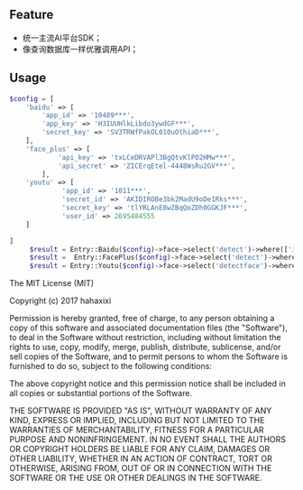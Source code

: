 ## Feature


 - 统一主流AI平台SDK；
 - 像查询数据库一样优雅调用API；

## Usage

```php
$config = [
    'baidu' => [
        'app_id' => '10489***',
        'app_key' => 'H3IUUHlkLibdo3ywdGF***',
        'secret_key' => 'SV3TRWfPakOL010uOthiaD***',
    ],
    'face_plus' => [
            'api_key' => 'txLCeDRVAPl3BgQtvKlPO2HMw***',
            'api_secret' => 'ZICErqEtel-4448WsRu2GV***',
        ],
    'youtu' => [
             'app_id' => '1011***',
             'secret_id' => 'AKIDIROBe3bk2MadU9oDe1Rks***',
             'secret_key' => 'tlYRLAnE8wZBqQoZDh0GGKJF***',
             'user_id' => 2695484555
    ]

]
     $result = Entry::Baidu($config)->face->select('detect')->where(['image' => file_get_contents(__DIR__ . '/file/face_detect.jpeg'), 'id_card_side' => 'front'])->get();//百度
     $result =  Entry::FacePlus($config)->face->select('detect')->where(['image_file' =>__DIR__ . '/../../file/face_01.jpg' , 'return_attributes' => 'skinstatus'])->get();//face++
     $result = Entry::Youtu($config)->face->select('detectface')->where(['url' => 'http://open.youtu.qq.com/app/img/experience/face_img/face_06.jpg', 'mode' => 1])->get();//腾讯优图

```
The MIT License (MIT)

Copyright (c) 2017 hahaxixi

Permission is hereby granted, free of charge, to any person obtaining a copy
of this software and associated documentation files (the "Software"), to deal
in the Software without restriction, including without limitation the rights
to use, copy, modify, merge, publish, distribute, sublicense, and/or sell
copies of the Software, and to permit persons to whom the Software is
furnished to do so, subject to the following conditions:

The above copyright notice and this permission notice shall be included in all
copies or substantial portions of the Software.

THE SOFTWARE IS PROVIDED "AS IS", WITHOUT WARRANTY OF ANY KIND, EXPRESS OR
IMPLIED, INCLUDING BUT NOT LIMITED TO THE WARRANTIES OF MERCHANTABILITY,
FITNESS FOR A PARTICULAR PURPOSE AND NONINFRINGEMENT. IN NO EVENT SHALL THE
AUTHORS OR COPYRIGHT HOLDERS BE LIABLE FOR ANY CLAIM, DAMAGES OR OTHER
LIABILITY, WHETHER IN AN ACTION OF CONTRACT, TORT OR OTHERWISE, ARISING FROM,
OUT OF OR IN CONNECTION WITH THE SOFTWARE OR THE USE OR OTHER DEALINGS IN THE
SOFTWARE.